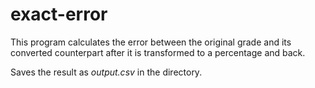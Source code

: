 # exact-error

This program calculates the error between the original grade and its converted counterpart after it is transformed to a percentage and back.

Saves the result as *output.csv* in the directory.